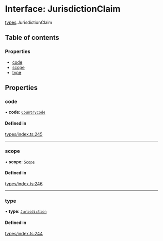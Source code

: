 # Interface: JurisdictionClaim

[types](../wiki/types).JurisdictionClaim

## Table of contents

### Properties

- [code](../wiki/types.JurisdictionClaim#code)
- [scope](../wiki/types.JurisdictionClaim#scope)
- [type](../wiki/types.JurisdictionClaim#type)

## Properties

### code

• **code**: [`CountryCode`](../wiki/generated.types.CountryCode)

#### Defined in

[types/index.ts:245](https://github.com/PolymeshAssociation/polymesh-sdk/blob/91c2d2d8/src/types/index.ts#L245)

___

### scope

• **scope**: [`Scope`](../wiki/types.Scope)

#### Defined in

[types/index.ts:246](https://github.com/PolymeshAssociation/polymesh-sdk/blob/91c2d2d8/src/types/index.ts#L246)

___

### type

• **type**: [`Jurisdiction`](../wiki/types.ClaimType#jurisdiction)

#### Defined in

[types/index.ts:244](https://github.com/PolymeshAssociation/polymesh-sdk/blob/91c2d2d8/src/types/index.ts#L244)
